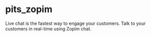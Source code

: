 # pits_zopim
Live chat is the fastest way to engage your customers. Talk to your customers in real-time using Zopim chat.
